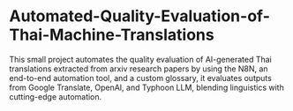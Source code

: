 # Automated-Quality-Evaluation-of-Thai-Machine-Translations
This small project automates the quality evaluation of AI-generated Thai translations extracted from arxiv research papers by using the N8N, an end-to-end automation tool, and a custom glossary, it evaluates outputs from Google Translate, OpenAI, and Typhoon LLM, blending linguistics with cutting-edge automation.
